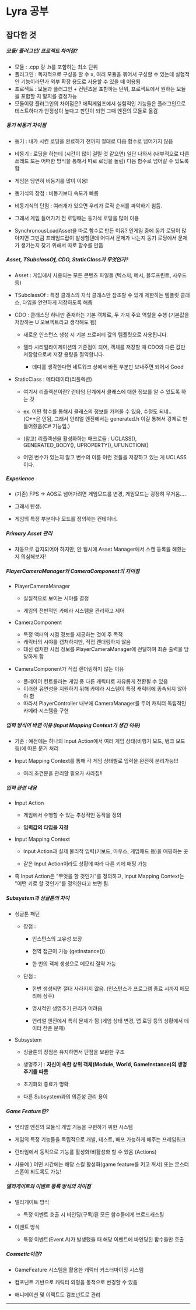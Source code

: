 # Lyra 공부

## 잡다한 것

##### 모듈/ 플러그인/ 프로젝트 차이점?

- 모듈 : .cpp 랑 .h를 포함하는 최소 단위
- 플러그인 : 독자적으로 구성을 할 수 x, 여러 모듈을 묶어서 구성할 수 있는데 실험적인 기능이라던가 외부 확장 용도로 사용할 수 있을 때 이용됨
- 프로젝트 : 모듈과 플러그인 + 컨텐츠을 포함하는 단위, 프로젝트에서 원하는 모듈을 포함할 지 말지를 결정가능
- 모듈이랑 플러그인의 차이점은? 에픽게임즈에서 실험적인 기능들은 플러그인으로 테스트하다가 안정성이 높다고 판단이 되면 그때 엔진의 모듈로 옮김 

##### 동기 비동기 차이점

- 동기 : 내가 시킨 로딩을 완료하기 전까지 절대로 다음 함수로 넘어가지 않음

- 비동기 : 로딩을 하는데 (시간이 많이 걸릴 것 같으면) 일단 나와서 (내부적으로 다른 쓰레드 또는 어떠한 방식을 통해서 따로 로딩을 돌림) 다음 함수로 넘어갈 수 있도록 함

- 게임은 당연히 비동기를 많이 이용!

- 동기식의 장점 : 비동기보다 속도가 빠름

- 비동기식의 단점 : 여러개가 있으면 우리가 로직 순서를 파악하기 힘듬.

- 그래서 게임 들어가기 전 로딩때는 동기식 로딩을 많이 이용

- SynchronousLoadAsset을 따로 함수로 만든 이유? 인게임 중에 동기 로딩이 많아지면 그만큼 프레임드랍이 발생할텐데 어디서 문제가 나는지 동기 로딩에서 문제가 생기는지 찾기 위해서 따로 함수를 만듬

##### Asset, TSubclassOf, CDO, StaticClass가 무엇인가?

- Asset : 게임에서 사용되는 모든 콘텐츠 파일들 (텍스처, 메시, 블루프린트, 사우드 등)

- TSubclassOf : 특정 클래스의 자식 클래스만 참조할 수 있게 제한하는 템플릿 클래스, 타입을 안전하게 저장하도록 해줌

- CDO : 클래스당 하나만 존재하는 기본 객체로, 두 가지 주요 역할을 수행 (기본값을 저장하는 U 오브젝트라고 생각해도 됨)
  
  - 새로운 인스턴스 생성 시 기본 프로퍼티 값의 템플릿으로 사용됩니다.
  
  - 델타 시리얼라이제이션의 기준점이 되어, 객체를 저장할 때 CDO와 다른 값만 저장함으로써 저장 용량을 절약합니다.
    
    - 데디를 생각한다면 네트워크 상에서 바뀐 부분만 보내주면 되어서 Good

- StaticClass : 메타데이터(리플렉션) 
  
  - 여기서 리플렉션이란? 런타임 단계에서 클래스에 대한 정보를 알 수 있도록 하는 것
  
  - ex. 어떤 함수를 통해서 클래스의 정보를 가져올 수 있음, 수정도 되네.. (C++은 안됨, 그래서 언리얼 엔진에서는 generated.h 이걸 통해서 강제로 만들어줬음(C# 기능임.)
  
  - (참고) 리플렉션을 활성화하는 매크로들 : UCLASS(), GENERATED_BODY(), UPROPERTY(), UFUNCTION()
  
  - 어떤 변수가 있는지 알고 변수의 이름 이런 것들을 저장하고 있는 게 UCLASS이다.

##### Experience

- (기존) FPS -> AOS로 넘어가려면 게임모드를 변경, 게임모드는 굉장히 무거움....

- 그래서 탄생.

- 게임의 특정 부분이나 모드를 정의하는 컨테이너.

##### Primary Asset 관리

- 자동으로 감지되어야 하지만, 안 될시에 Asset Manager에서 스캔 등록을 해줬는지 의심해보자!

##### PlayerCameraManager와 CameraComponent의 차이점

- PlayerCameraManager
  
  - 실질적으로 보이는 시야를 결정
  
  - 게임의 전반적인 카메라 시스템을 관리하고 제어

- CameraComponent
  
  - 특정 액터의 시점 정보를 제공하는 것이 주 목적
  - 캐릭터의 시야를 캡처하지만, 직접 렌더링하지 않음
  - 대신 캡처한 시점 정보를 PlayerCameraManager에 전달하여 최종 출력을 담당하게 함

- CameraComponent가 직접 렌더링하지 않는 이유
  
  - 플레이어 컨트롤러는 게임 중 다른 캐릭터로 자유롭게 전환될 수 있음
  - 이러한 유연성을 지원하기 위해 카메라 시스템이 특정 캐릭터에 종속되지 않아야 함
  - 따라서 PlayerController 내부에 CameraManager를 두어 캐릭터 독립적인 카메라 시스템을 구현

##### 입력 방식이 바뀐 이유 (Input Mapping Context가 생긴 이유)

- 기존 : 예전에는 하나의 Input Action에서 여러 게임 상태(비행기 모드, 탱크 모드 등)에 따른 분기 처리

- Input Mapping Context를 통해 각 게임 상태별로 입력을 완전히 분리가능!!!
  
  - 여러 조건문을 관리할 필요가 사라짐!!

##### 입력 관련 내용

- Input Action
  
  - 게임에서 수행할 수 있는 추상적인 동작을 정의
  
  - **입력값의 타입을 지정**

- Input Mapping Context
  
  - Input Action과 실제 물리적 입력(키보드, 마우스, 게임패드 등)을 매핑하는 곳
  
  - 같은 Input Action이라도 상황에 따라 다른 키에 매핑 가능

- 즉 Input Action은 "무엇을 할 것인가"를 정의하고, Input Mapping Context는 "어떤 키로 할 것인가"를 정의한다고 보면 됨.

##### Subsystem과 싱글톤의 차이

- 싱글톤 패턴 
  
  - 장점 : 
    
    - 인스턴스의 고유성 보장
    
    - 전역 접근이 가능 (getInstance())
    
    - 한 번의 객체 생성으로 메모리 절약 가능
  
  - 단점 : 
    
    - 한번 생성되면 절대 사라지지 않음. (인스턴스가 프로그램 종료 시까지 메모리에 상주)
    
    - 명시적인 생명주기 관리가 어려움
    
    - 언리얼 엔진에서 특히 문제가 됨 (게임 상태 변경, 맵 로딩 등의 상황에서 데이터 잔존 문제)

- Subsystem
  
  - 싱글톤의 장점은 유지하면서 단점을 보완한 구조
  
  - 생명주기 : **자신이 속한 상위 객체(Module, World, GameInstance)의 생명주기를 따름**
  
  - 초기화와 종료가 명확
  
  - 다른 Subsystem과의 의존성 관리 용이

##### Game Feature란?

- 언리얼 엔진의 모듈식 게임 기능을 구현하기 위한 시스템

- 게임의 특정 기능들을 독립적으로 개발, 테스트, 배포 가능하게 해주는 프레임워크

- 런타임에서 동적으로 기능를 활성화/비활성화 할 수 있음 (Actions)

- 사용예 ) 어떤 시간에는 해당 스킬 활성화(game feature를 키고 꺼서) 또는 몬스터 스폰이 되도록도 가능!

##### 델리게이트와 이벤트 등록 방식의 차이점

- 델리게이트 방식
  
  - 특정 이벤트 호출 시 바인딩(구독)된 모든 함수들에게 브로드캐스팅

- 이벤트 방식
  
  - 특정 이벤트(Event A)가 발생했을 때 해당 이벤트에 바인딩된 함수들만 호출

##### Cosmetic이란?

- GameFeature 시스템을 활용한 캐릭터 커스터마이징 시스템

- 컴포넌트 기반으로 캐릭터 외형을 동적으로 변경할 수 있음

- 애니메이션 및 이펙트도 컴포넌트로 관리

---
